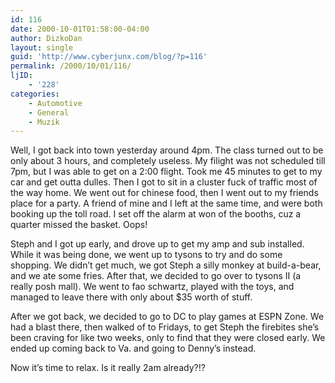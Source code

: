```yaml
---
id: 116
date: 2000-10-01T01:58:00-04:00
author: DizkoDan
layout: single
guid: 'http://www.cyberjunx.com/blog/?p=116'
permalink: /2000/10/01/116/
ljID:
    - '228'
categories:
    - Automotive
    - General
    - Muzik
---
```


Well, I got back into town yesterday around 4pm. The class turned out to be only about 3 hours, and completely useless. My filight was not scheduled till 7pm, but I was able to get on a 2:00 flight. Took me 45 minutes to get to my car and get outta dulles. Then I got to sit in a cluster fuck of traffic most of the way home. We went out for chinese food, then I went out to my friends place for a party. A friend of mine and I left at the same time, and were both booking up the toll road. I set off the alarm at won of the booths, cuz a quarter missed the basket. Oops!

Steph and I got up early, and drove up to get my amp and sub installed. While it was being done, we went up to tysons to try and do some shopping. We didn’t get much, we got Steph a silly monkey at build-a-bear, and we ate some fries. After that, we decided to go over to tysons II (a really posh mall). We went to fao schwartz, played with the toys, and managed to leave there with only about $35 worth of stuff.

After we got back, we decided to go to DC to play games at ESPN Zone. We had a blast there, then walked of to Fridays, to get Steph the firebites she’s been craving for like two weeks, only to find that they were closed early. We ended up coming back to Va. and going to Denny’s instead.

Now it’s time to relax. Is it really 2am already?!?